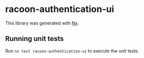 # racoon-authentication-ui

This library was generated with [Nx](https://nx.dev).

## Running unit tests

Run `nx test racoon-authentication-ui` to execute the unit tests.
